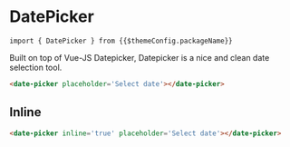 # DatePicker

``import { DatePicker } from {{$themeConfig.packageName}}``

Built on top of Vue-JS Datepicker, Datepicker is a nice and clean date selection tool.

<date-picker placeholder='Select date'></date-picker>

```html
<date-picker placeholder='Select date'></date-picker>
```

## Inline

<date-picker inline='true' placeholder='Select date'></date-picker>

```html
<date-picker inline='true' placeholder='Select date'></date-picker>
```